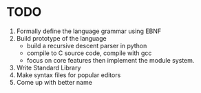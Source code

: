TODO
====
1. Formally define the language grammar using EBNF
2. Build prototype of the language
	- build a recursive descent parser in python
	- compile to C source code, compile with gcc
    - focus on core features then implement the module system.
3. Write Standard Library
4. Make syntax files for popular editors
5. Come up with better name
